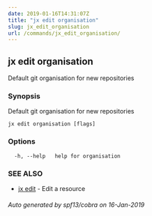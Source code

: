 ```yaml
---
date: 2019-01-16T14:31:07Z
title: "jx edit organisation"
slug: jx_edit_organisation
url: /commands/jx_edit_organisation/
---
```

## jx edit organisation

Default git organisation for new repositories

### Synopsis

Default git organisation for new repositories

```
jx edit organisation [flags]
```

### Options

```
  -h, --help   help for organisation
```

### SEE ALSO

* [jx edit](/commands/jx_edit/)	 - Edit a resource

###### Auto generated by spf13/cobra on 16-Jan-2019

